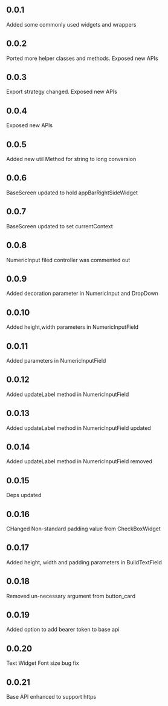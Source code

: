 ## 0.0.1
Added some commonly used widgets and wrappers
## 0.0.2
Ported more helper classes and methods. Exposed new APIs
## 0.0.3
Export strategy changed. Exposed new APIs
## 0.0.4
Exposed new APIs
## 0.0.5
Added new util Method for string to long conversion
## 0.0.6
BaseScreen updated to hold appBarRightSideWidget
## 0.0.7
BaseScreen updated to set currentContext
## 0.0.8
NumericInput filed controller was commented out
## 0.0.9
Added decoration parameter in NumericInput and DropDown
## 0.0.10
Added height,width parameters in NumericInputField 
## 0.0.11
Added parameters in NumericInputField 
## 0.0.12
Added updateLabel method in NumericInputField 
## 0.0.13
Added updateLabel method in NumericInputField updated
## 0.0.14
Added updateLabel method in NumericInputField removed 
## 0.0.15
Deps updated
## 0.0.16
CHanged Non-standard padding value from CheckBoxWidget
## 0.0.17
Added height, width and padding parameters in BuildTextField
## 0.0.18
Removed un-necessary argument from button_card
## 0.0.19
Added option to add bearer token to base api
## 0.0.20
Text Widget Font size bug fix
## 0.0.21
Base API enhanced to support https
